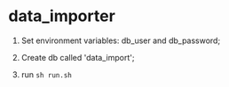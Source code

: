 # data_importer

1) Set environment variables: db_user and db_password;

2) Create db called 'data_import';

3) run `sh run.sh`
